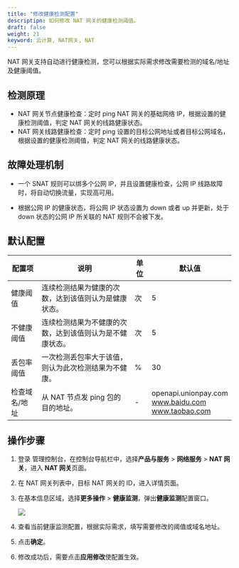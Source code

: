 ```yaml
---
title: "修改健康检测配置"
descriptipn: 如何修改 NAT 网关的健康检测阈值。
draft: false
weight: 21
keyword: 云计算, NAT网关, NAT
---
```


NAT 网关支持自动进行健康检测，您可以根据实际需求修改需要检测的域名/地址及健康阈值。

## 检测原理

- NAT 网关节点健康检查：定时 ping NAT 网关的基础网络 IP，根据设置的健康检测阈值，判定 NAT 网关的线路健康状态。
- NAT 网关线路健康检查：定时 ping 设置的目标公网地址或者目标公网域名，根据设置的健康检测阈值，判定 NAT 网关的线路健康状态。

## 故障处理机制

- 一个 SNAT 规则可以绑多个公网 IP，并且设置健康检查，公网 IP 线路故障时，将自动切换流量，实现高可用。

- 根据公网 IP 的健康状态，将公网 IP 状态设置为 down 或者 up 并更新，处于 down 状态的公网 IP 所关联的 NAT 规则不会被下发。

## 默认配置

| 配置项        | 说明                                                     | 单位 | 默认值                                                   |
| ------------- | -------------------------------------------------------- | ---- | -------------------------------------------------------- |
| 健康阈值      | 连续检测结果为健康的次数，达到该值则认为是健康状态。     | 次   | 5                                                        |
| 不健康阈值    | 连续检测结果为不健康的次数，达到该值则认为是不健康状态。 | 次   | 5                                                        |
| 丢包率阈值    | 一次检测丢包率大于该值，则认为此次检测结果为不健康。     | %    | 30                                                       |
| 检查域名/地址 | 从 NAT 节点发 ping 包的目的地址。                        | -    | openapi.unionpay.com<br/>www.baidu.com<br>www.taobao.com |



## 操作步骤

1. 登录 管理控制台，在控制台导航栏中，选择**产品与服务** > **网络服务** > **NAT 网关**，进入 **NAT 网关**页面。

2. 在 NAT 网关列表中，目标 NAT 网关的 ID，进入详情页面。

3. 在基本信息区域，选择**更多操作** > **健康监测**，弹出**健康监测**配置窗口。

   <img src="../../../_images/health_check.png" />

4. 查看当前健康监测配置，根据实际需求，填写需要修改的阈值或域名地址。
5. 点击**确定**。
6. 修改成功后，需要点击**应用修改**使配置生效。

